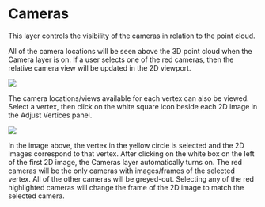 # Cameras

This layer controls the visibility of the cameras in relation to the point cloud.

All of the camera locations will be seen above the 3D point cloud when the Camera layer is on. If a user selects one of the red cameras, then the relative camera view will be updated in the 2D viewport.

![](../.gitbook/assets/cameras.gif)

The camera locations/views available for each vertex can also be viewed. Select a vertex, then click on the white square icon beside each 2D image in the Adjust Vertices panel.

![](../.gitbook/assets/cam-ortho.gif)

In the image above, the vertex in the yellow circle is selected and the 2D images correspond to that vertex. After clicking on the white box on the left of the first 2D image, the Cameras layer automatically turns on. The red cameras will be the only cameras with images/frames of the selected vertex. All of the other cameras will be greyed-out. Selecting any of the red highlighted cameras will change the frame of the 2D image to match the selected camera.

